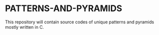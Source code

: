 # PATTERNS-AND-PYRAMIDS
This repository will contain source codes of unique patterns and pyramids mostly written in C.
